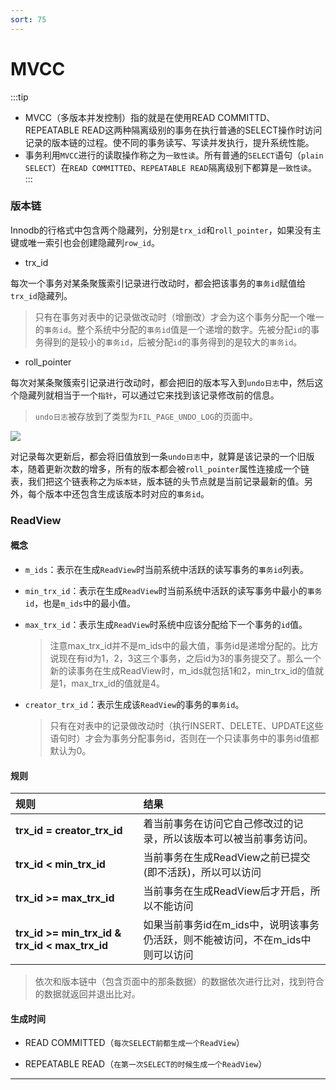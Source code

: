 ```yaml
---
sort: 75
---
```


# MVCC

:::tip
- MVCC（多版本并发控制）指的就是在使用READ COMMITTD、REPEATABLE READ这两种隔离级别的事务在执行普通的SELECT操作时访问记录的版本链的过程。使不同的事务读写、写读并发执行，提升系统性能。
- 事务利用`MVCC`进行的读取操作称之为`一致性读`。所有普通的`SELECT`语句（`plain SELECT`）在`READ COMMITTED`、`REPEATABLE READ`隔离级别下都算是`一致性读`。
:::

> 

### 版本链

Innodb的行格式中包含两个隐藏列，分别是`trx_id`和`roll_pointer`，如果没有主键或唯一索引也会创建隐藏列`row_id`。

- trx_id

每次一个事务对某条聚簇索引记录进行改动时，都会把该事务的`事务id`赋值给`trx_id`隐藏列。

> 只有在事务对表中的记录做改动时（增删改）才会为这个事务分配一个唯一的`事务id`。整个系统中分配的`事务id`值是一个递增的数字。先被分配`id`的事务得到的是较小的`事务id`，后被分配`id`的事务得到的是较大的`事务id`。

- roll_pointer

每次对某条聚簇索引记录进行改动时，都会把旧的版本写入到`undo日志`中，然后这个隐藏列就相当于一个`指针`，可以通过它来找到该记录修改前的信息。

> `undo日志`被存放到了类型为`FIL_PAGE_UNDO_LOG`的页面中。

![](https://fno.leejay.top:9000/images/2025/01/22/9d08eb08-7a41-4fe0-8f75-a6998c6a17de.png)

对记录每次更新后，都会将旧值放到一条`undo日志`中，就算是该记录的一个旧版本，随着更新次数的增多，所有的版本都会被`roll_pointer`属性连接成一个链表，我们把这个链表称之为`版本链`，版本链的头节点就是当前记录最新的值。另外，每个版本中还包含生成该版本时对应的`事务id`。

### ReadView

#### 概念

- `m_ids`：表示在生成`ReadView`时当前系统中活跃的读写事务的`事务id`列表。

- `min_trx_id`：表示在生成`ReadView`时当前系统中活跃的读写事务中最小的`事务id`，也是`m_ids`中的最小值。

- `max_trx_id`：表示生成`ReadView`时系统中应该分配给下一个事务的`id`值。

  > 注意max_trx_id并不是m_ids中的最大值，事务id是递增分配的。比方说现在有id为1，2，3这三个事务，之后id为3的事务提交了。那么一个新的读事务在生成ReadView时，m_ids就包括1和2，min_trx_id的值就是1，max_trx_id的值就是4。

- `creator_trx_id`：表示生成该`ReadView`的事务的`事务id`。

  > 只有在对表中的记录做改动时（执行INSERT、DELETE、UPDATE这些语句时）才会为事务分配事务id，否则在一个只读事务中的事务id值都默认为0。

#### 规则

| 规则                                           | 结果                                                         |
| :--------------------------------------------- | :----------------------------------------------------------- |
| **trx_id = creator_trx_id**                    | 着当前事务在访问它自己修改过的记录，所以该版本可以被当前事务访问。 |
| **trx_id < min_trx_id**                        | 当前事务在生成ReadView之前已提交(即不活跃)，所以可以访问     |
| **trx_id >= max_trx_id**                       | 当前事务在生成ReadView后才开启，所以不能访问                 |
| **trx_id >= min_trx_id & trx_id < max_trx_id** | 如果当前事务id在m_ids中，说明该事务仍活跃，则不能被访问，不在m_ids中则可以访问 |

> 依次和版本链中（包含页面中的那条数据）的数据依次进行比对，找到符合的数据就返回并退出比对。

#### 生成时间

- READ COMMITTED（`每次SELECT前都生成一个ReadView`）

- REPEATABLE READ（`在第一次SELECT的时候生成一个ReadView`）

---
